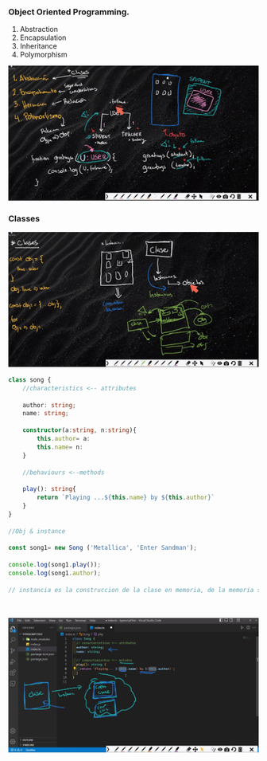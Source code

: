 ### Object Oriented Programming.

1. Abstraction
2. Encapsulation
3. Inheritance
4. Polymorphism

<img src="https://raw.githubusercontent.com/ed-averi/core-code-from-scratch-readme/main/assets/pillars.jpg" />

### Classes

<img src="https://raw.githubusercontent.com/ed-averi/core-code-from-scratch-readme/main/assets/classes.jpg" />

<br>

```typescript
class song {
    //characteristics <-- attributes

    author: string;
    name: string;

    constructor(a:string, n:string){
        this.author= a:
        this.name= n:
    }

    //behaviours <--methods

    play(): string{
        return `Playing ...${this.name} by ${this.author}`
    }
}

//Obj & instance

const song1= new Song ('Metallica', 'Enter Sandman');

console.log(song1.play());
console.log(song1.author);

// instancia es la construccion de la clase en memoria, de la memoria sacamos la direccion y se lo damos al objeto


```

<br>

<br>

<img src="https://raw.githubusercontent.com/ed-averi/core-code-from-scratch-readme/main/assets/classes1.jpg" />
